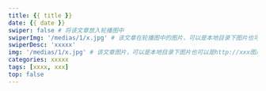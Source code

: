 ```yaml
---
title: {{ title }}
date: {{ date }}
swiper: false # 将该文章放入轮播图中
swiperImg: '/medias/1/x.jpg' # 该文章在轮播图中的图片，可以是本地目录下图片也可以是http://xxx图片
swiperDesc: 'xxxxx'
img: '/medias/1/x.jpg' # 该文章图片，可以是本地目录下图片也可以是http://xxx图片
categories: xxxxx
tags: [xxxx, xxx]
top: false
---
```

